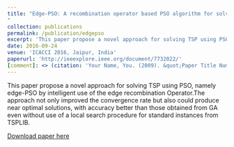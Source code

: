```yaml
---
title: "Edge-PSO: A recombination operator based PSO algorithm for solving TSP
"
collection: publications
permalink: /publication/edgepso
excerpt: 'This paper propose a novel approach for solving TSP using PSO, namely edge-PSO by intelligent use of the edge recombination Operator.The approach not only improved the convergence rate but also could produce near optimal solutions, with accuracy better than those obtained from GA even without use of a local search procedure for standard instances from TSPLIB.'
date: 2016-09-24
venue: 'ICACCI 2016, Jaipur, India'
paperurl: 'http://ieeexplore.ieee.org/document/7732022/'
[comment]: <> (citation: 'Your Name, You. (2009). &quot;Paper Title Number 1.&quot; <i>Journal 1</i>. 1(1).')
---
```

This paper propose a novel approach for solving TSP using PSO, namely edge-PSO by intelligent use of the edge recombination Operator.The approach not only improved the convergence rate but also could produce near optimal solutions, with accuracy better than those obtained from GA even without use of a local search procedure for standard instances from TSPLIB.

[Download paper here](https://www.researchgate.net/publication/309773614_Edge-PSO_A_recombination_operator_based_PSO_algorithm_for_solving_TSP)